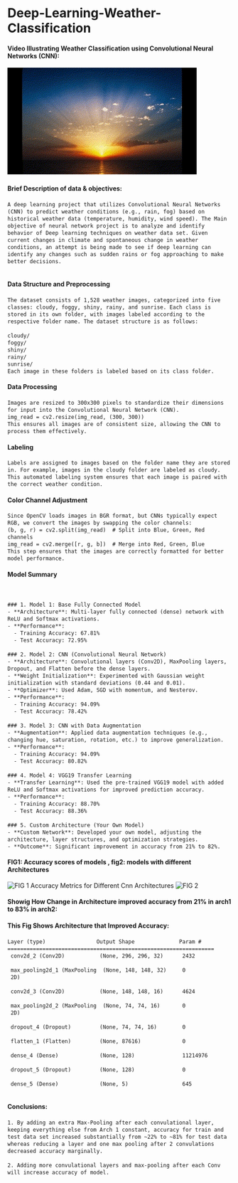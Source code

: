 # Deep-Learning-Weather-Classification

#### Video Illustrating Weather Classification using Convolutional Neural Networks (CNN):


![Weather Classification GIF](https://github.com/pooja-singh702/Deep-Learning-Weather-Classification/blob/1f5781fccaaf2d4e7501014bab6b0669f55da5af/Untitled%20video%20-%20Made%20with%20Clipchamp%20(2).gif)

#### Brief Description of data & objectives:
```
A deep learning project that utilizes Convolutional Neural Networks (CNN) to predict weather conditions (e.g., rain, fog) based on historical weather data (temperature, humidity, wind speed). The Main objective of neural network project is to analyze and identify behavior of Deep learning techniques on weather data set. Given current changes in climate and spontaneous change in weather conditions, an attempt is being made to see if deep learning can identify any changes such as sudden rains or fog approaching to make better decisions.


```

#### Data Structure and Preprocessing

```
The dataset consists of 1,528 weather images, categorized into five classes: cloudy, foggy, shiny, rainy, and sunrise. Each class is stored in its own folder, with images labeled according to the respective folder name. The dataset structure is as follows:

cloudy/
foggy/
shiny/
rainy/
sunrise/
Each image in these folders is labeled based on its class folder.

```

#### Data Processing

```
Images are resized to 300x300 pixels to standardize their dimensions for input into the Convolutional Neural Network (CNN).
img_read = cv2.resize(img_read, (300, 300))
This ensures all images are of consistent size, allowing the CNN to process them effectively.

```
#### Labeling

```
Labels are assigned to images based on the folder name they are stored in. For example, images in the cloudy folder are labeled as cloudy. This automated labeling system ensures that each image is paired with the correct weather condition.

```

#### Color Channel Adjustment

```
Since OpenCV loads images in BGR format, but CNNs typically expect RGB, we convert the images by swapping the color channels:
(b, g, r) = cv2.split(img_read)  # Split into Blue, Green, Red channels
img_read = cv2.merge([r, g, b])  # Merge into Red, Green, Blue
This step ensures that the images are correctly formatted for better model performance.

```
#### Model Summary
```


### 1. Model 1: Base Fully Connected Model
- **Architecture**: Multi-layer fully connected (dense) network with ReLU and Softmax activations.
- **Performance**: 
  - Training Accuracy: 67.81%
  - Test Accuracy: 72.95%

### 2. Model 2: CNN (Convolutional Neural Network)
- **Architecture**: Convolutional layers (Conv2D), MaxPooling layers, Dropout, and Flatten before the dense layers.
- **Weight Initialization**: Experimented with Gaussian weight initialization with standard deviations (0.44 and 0.01).
- **Optimizer**: Used Adam, SGD with momentum, and Nesterov.
- **Performance**: 
  - Training Accuracy: 94.09%
  - Test Accuracy: 78.42%

### 3. Model 3: CNN with Data Augmentation
- **Augmentation**: Applied data augmentation techniques (e.g., changing hue, saturation, rotation, etc.) to improve generalization.
- **Performance**:
  - Training Accuracy: 94.09%
  - Test Accuracy: 80.82%

### 4. Model 4: VGG19 Transfer Learning
- **Transfer Learning**: Used the pre-trained VGG19 model with added ReLU and Softmax activations for improved prediction accuracy.
- **Performance**:
  - Training Accuracy: 88.70%
  - Test Accuracy: 88.36%

### 5. Custom Architecture (Your Own Model)
- **Custom Network**: Developed your own model, adjusting the architecture, layer structures, and optimization strategies.
- **Outcome**: Significant improvement in accuracy from 21% to 82%.

```
#### FIG1: Accuracy scores of models , fig2: models with different Architectures 
![FIG 1 Accuracy Metrics for Different Cnn Architectures](https://github.com/user-attachments/assets/f5401cfc-ce55-4817-92d4-61e72e6b6d0a)
![FIG 2](https://github.com/user-attachments/assets/c60b02f5-f72d-4645-a6fd-9bafe811c64a)


#### Showig How Change in Architecture improved accuracy from 21% in arch1 to 83% in arch2:

#### This Fig Shows Architecture that Improved Accuracy:
```
Layer (type)                Output Shape              Param #   
=================================================================
 conv2d_2 (Conv2D)           (None, 296, 296, 32)      2432      
                                                                 
 max_pooling2d_1 (MaxPooling  (None, 148, 148, 32)     0         
 2D)                                                             
                                                                 
 conv2d_3 (Conv2D)           (None, 148, 148, 16)      4624      
                                                                 
 max_pooling2d_2 (MaxPooling  (None, 74, 74, 16)       0         
 2D)                                                             
                                                                 
 dropout_4 (Dropout)         (None, 74, 74, 16)        0         
                                                                 
 flatten_1 (Flatten)         (None, 87616)             0         
                                                                 
 dense_4 (Dense)             (None, 128)               11214976  
                                                                 
 dropout_5 (Dropout)         (None, 128)               0         
                                                                 
 dense_5 (Dense)             (None, 5)                 645       
                                                             
```


#### Conclusions:
```
1. By adding an extra Max-Pooling after each convulational layer, keeping everything else from Arch 1 constant, accuracy for train and test data set increased substantially from ~22% to ~81% for test data whereas reducing a layer and one max pooling after 2 convulations decreased accuracy marginally.

2. Adding more convulational layers and max-pooling after each Conv will increase accuracy of model.
```
